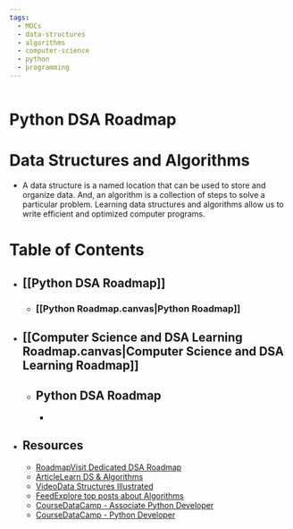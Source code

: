 ```yaml
---
tags:
  - MOCs
  - data-structures
  - algorithms
  - computer-science
  - python
  - programming
---
```

```folder-index-content
```
# Python DSA Roadmap

# Data Structures and Algorithms
- A data structure is a named location that can be used to store and organize data. And, an algorithm is a collection of steps to solve a particular problem. Learning data structures and algorithms allow us to write efficient and optimized computer programs.

# Table of Contents
- ## [[Python DSA Roadmap]]
	- ### [[Python Roadmap.canvas|Python Roadmap]]
- ## [[Computer Science and DSA Learning Roadmap.canvas|Computer Science and DSA Learning Roadmap]]
	- ## Python DSA Roadmap
		- 



- ## Resources
	- [RoadmapVisit Dedicated DSA Roadmap](https://roadmap.sh/datastructures-and-algorithms)
	- [ArticleLearn DS & Algorithms](https://www.programiz.com/dsa)
	- [VideoData Structures Illustrated](https://www.youtube.com/playlist?list=PLkZYeFmDuaN2-KUIv-mvbjfKszIGJ4FaY)
	- [FeedExplore top posts about Algorithms](https://app.daily.dev/tags/algorithms?ref=roadmapsh)
	- [CourseDataCamp - Associate Python Developer](https://datacamp.pxf.io/XmdQ05)
	- [CourseDataCamp - Python Developer](https://datacamp.pxf.io/2ajGbD)